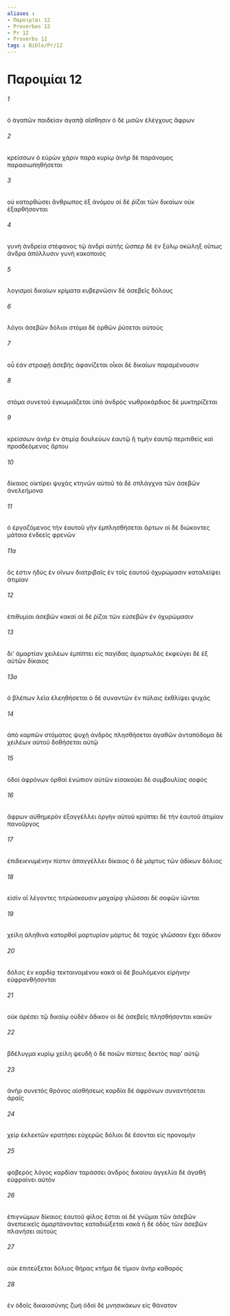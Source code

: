 ```yaml
---
aliases : 
- Παροιμίαι 12
- Proverbes 12
- Pr 12
- Proverbs 12
tags : Bible/Pr/12
---
```


# Παροιμίαι 12

###### 1
ὁ ἀγαπῶν παιδείαν ἀγαπᾷ αἴσθησιν ὁ δὲ μισῶν ἐλέγχους ἄφρων
###### 2
κρείσσων ὁ εὑρὼν χάριν παρὰ κυρίῳ ἀνὴρ δὲ παράνομος παρασιωπηθήσεται
###### 3
οὐ κατορθώσει ἄνθρωπος ἐξ ἀνόμου αἱ δὲ ῥίζαι τῶν δικαίων οὐκ ἐξαρθήσονται
###### 4
γυνὴ ἀνδρεία στέφανος τῷ ἀνδρὶ αὐτῆς ὥσπερ δὲ ἐν ξύλῳ σκώληξ οὕτως ἄνδρα ἀπόλλυσιν γυνὴ κακοποιός
###### 5
λογισμοὶ δικαίων κρίματα κυβερνῶσιν δὲ ἀσεβεῖς δόλους
###### 6
λόγοι ἀσεβῶν δόλιοι στόμα δὲ ὀρθῶν ῥύσεται αὐτούς
###### 7
οὗ ἐὰν στραφῇ ἀσεβὴς ἀφανίζεται οἶκοι δὲ δικαίων παραμένουσιν
###### 8
στόμα συνετοῦ ἐγκωμιάζεται ὑπὸ ἀνδρός νωθροκάρδιος δὲ μυκτηρίζεται
###### 9
κρείσσων ἀνὴρ ἐν ἀτιμίᾳ δουλεύων ἑαυτῷ ἢ τιμὴν ἑαυτῷ περιτιθεὶς καὶ προσδεόμενος ἄρτου
###### 10
δίκαιος οἰκτίρει ψυχὰς κτηνῶν αὐτοῦ τὰ δὲ σπλάγχνα τῶν ἀσεβῶν ἀνελεήμονα
###### 11
ὁ ἐργαζόμενος τὴν ἑαυτοῦ γῆν ἐμπλησθήσεται ἄρτων οἱ δὲ διώκοντες μάταια ἐνδεεῖς φρενῶν
###### 11a
ὅς ἐστιν ἡδὺς ἐν οἴνων διατριβαῖς ἐν τοῖς ἑαυτοῦ ὀχυρώμασιν καταλείψει ἀτιμίαν
###### 12
ἐπιθυμίαι ἀσεβῶν κακαί αἱ δὲ ῥίζαι τῶν εὐσεβῶν ἐν ὀχυρώμασιν
###### 13
δι' ἁμαρτίαν χειλέων ἐμπίπτει εἰς παγίδας ἁμαρτωλός ἐκφεύγει δὲ ἐξ αὐτῶν δίκαιος
###### 13a
ὁ βλέπων λεῖα ἐλεηθήσεται ὁ δὲ συναντῶν ἐν πύλαις ἐκθλίψει ψυχάς
###### 14
ἀπὸ καρπῶν στόματος ψυχὴ ἀνδρὸς πλησθήσεται ἀγαθῶν ἀνταπόδομα δὲ χειλέων αὐτοῦ δοθήσεται αὐτῷ
###### 15
ὁδοὶ ἀφρόνων ὀρθαὶ ἐνώπιον αὐτῶν εἰσακούει δὲ συμβουλίας σοφός
###### 16
ἄφρων αὐθημερὸν ἐξαγγέλλει ὀργὴν αὐτοῦ κρύπτει δὲ τὴν ἑαυτοῦ ἀτιμίαν πανοῦργος
###### 17
ἐπιδεικνυμένην πίστιν ἀπαγγέλλει δίκαιος ὁ δὲ μάρτυς τῶν ἀδίκων δόλιος
###### 18
εἰσὶν οἳ λέγοντες τιτρώσκουσιν μαχαίρᾳ γλῶσσαι δὲ σοφῶν ἰῶνται
###### 19
χείλη ἀληθινὰ κατορθοῖ μαρτυρίαν μάρτυς δὲ ταχὺς γλῶσσαν ἔχει ἄδικον
###### 20
δόλος ἐν καρδίᾳ τεκταινομένου κακά οἱ δὲ βουλόμενοι εἰρήνην εὐφρανθήσονται
###### 21
οὐκ ἀρέσει τῷ δικαίῳ οὐδὲν ἄδικον οἱ δὲ ἀσεβεῖς πλησθήσονται κακῶν
###### 22
βδέλυγμα κυρίῳ χείλη ψευδῆ ὁ δὲ ποιῶν πίστεις δεκτὸς παρ' αὐτῷ
###### 23
ἀνὴρ συνετὸς θρόνος αἰσθήσεως καρδία δὲ ἀφρόνων συναντήσεται ἀραῖς
###### 24
χεὶρ ἐκλεκτῶν κρατήσει εὐχερῶς δόλιοι δὲ ἔσονται εἰς προνομήν
###### 25
φοβερὸς λόγος καρδίαν ταράσσει ἀνδρὸς δικαίου ἀγγελία δὲ ἀγαθὴ εὐφραίνει αὐτόν
###### 26
ἐπιγνώμων δίκαιος ἑαυτοῦ φίλος ἔσται αἱ δὲ γνῶμαι τῶν ἀσεβῶν ἀνεπιεικεῖς ἁμαρτάνοντας καταδιώξεται κακά ἡ δὲ ὁδὸς τῶν ἀσεβῶν πλανήσει αὐτούς
###### 27
οὐκ ἐπιτεύξεται δόλιος θήρας κτῆμα δὲ τίμιον ἀνὴρ καθαρός
###### 28
ἐν ὁδοῖς δικαιοσύνης ζωή ὁδοὶ δὲ μνησικάκων εἰς θάνατον
